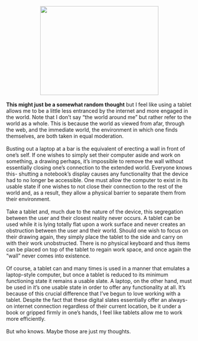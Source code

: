 

<div class="separator" style="clear: both; text-align: center;"><a href="http://3.bp.blogspot.com/-aWj4epw3kt0/UIUwjSsySOI/AAAAAAAABxo/otZzHuc_jac/s1600/A5UwcFmCUAIXm9w.jpg" imageanchor="1" style="margin-left: 1em; margin-right: 1em;"><img border="0" height="240" src="http://3.bp.blogspot.com/-aWj4epw3kt0/UIUwjSsySOI/AAAAAAAABxo/otZzHuc_jac/s320/A5UwcFmCUAIXm9w.jpg" width="320" /></a></div><br /><div class="MsoNormal"><b>This might just be a somewhat random thought</b> but I feel like using a tablet allows me to be a little less entranced by the internet and more engaged in the world. Note that I don’t say “the world around me” but rather refer to the world as a whole. This is because the world as viewed from afar, through the web, and the immediate world, the environment in which one finds themselves, are both taken in equal moderation.<o:p></o:p></div><div class="MsoNormal"><br /></div><div class="MsoNormal">Busting out a laptop at a bar is the equivalent of erecting a wall in front of one’s self. If one wishes to simply set their computer aside and work on something, a drawing perhaps, it’s impossible to remove the wall without essentially closing one’s connection to the extended world. Everyone knows this- shutting a notebook’s display causes any functionality that the device had to no longer be accessible. One must allow the computer to exist in its usable state if one wishes to not close their connection to the rest of the world and, as a result, they allow a physical barrier to separate them from their environment.<o:p></o:p></div><div class="MsoNormal"><br /></div><div class="MsoNormal">Take a tablet and, much due to the nature of the device, this segregation between the user and their closest reality never occurs. A tablet can be used while it is lying totally flat upon a work surface and never creates an obstruction between the user and their world. Should one wish to focus on their drawing again, they simply place the tablet to the side and carry on with their work unobstructed. There is no physical keyboard and thus items can be placed on top of the tablet to regain work space, and once again the “wall” never comes into existence.<o:p></o:p></div><div class="MsoNormal"><br /></div><div class="MsoNormal">Of course, a tablet can and many times is used in a manner that emulates a laptop-style computer, but once a tablet is reduced to its minimum functioning state it remains a usable slate. A laptop, on the other hand, must be used in it’s one usable state in order to offer any functionality at all. It’s because of this crucial difference that I’ve begun to love working with a tablet. Despite the fact that these digital slates essentially offer an always-on internet connection regardless of their current location, be it under a book or gripped firmly in one’s hands, I feel like tablets allow me to work more efficiently.<o:p></o:p></div><div class="MsoNormal"><br /></div><div class="MsoNormal">But who knows. Maybe those are just my thoughts.<o:p></o:p></div>